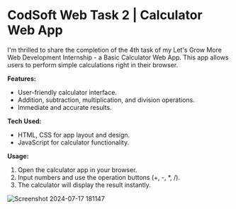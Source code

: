 # CodSoft Web Task 2 | Calculator Web App

I'm thrilled to share the completion of the 4th task of my Let's Grow More Web Development Internship - a Basic Calculator Web App. This app allows users to perform simple calculations right in their browser.

**Features:**
- User-friendly calculator interface.
- Addition, subtraction, multiplication, and division operations.
- Immediate and accurate results.

**Tech Used:**
- HTML, CSS for app layout and design.
- JavaScript for calculator functionality.

**Usage:**
1. Open the calculator app in your browser.
2. Input numbers and use the operation buttons (+, -, *, /).
3. The calculator will display the result instantly.



![Screenshot 2024-07-17 181147](https://github.com/user-attachments/assets/d69f8a0c-996c-4e0e-931d-4fcd3cd3fabb)
